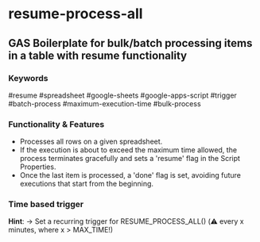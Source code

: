 # resume-process-all 
## GAS Boilerplate for bulk/batch processing items in a table with resume functionality 

### Keywords 
#resume #spreadsheet #google-sheets #google-apps-script #trigger #batch-process #maximum-execution-time #bulk-process 

### Functionality & Features 
- Processes all rows on a given spreadsheet. 
- If the execution is about to exceed the maximum time allowed, the process terminates gracefully and sets a 'resume' flag in the Script Properties. 
- Once the last item is processed, a 'done' flag is set, avoiding future executions that start from the beginning. 

### Time based trigger 
**Hint**: 
→ Set a recurring trigger for RESUME_PROCESS_ALL() (⚠️ every x minutes, where  x > MAX_TIME!)

